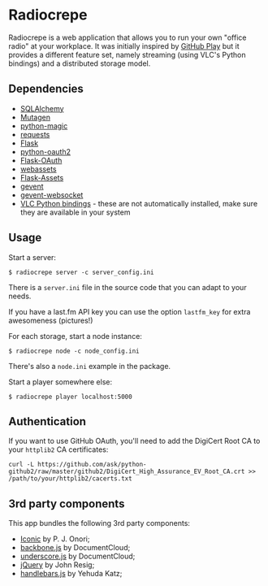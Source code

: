 # Radiocrepe


Radiocrepe is a web application that allows you to run your own "office radio" at your workplace. It was initially inspired by [GitHub Play](https://github.com/holman/play) but it provides a different feature set, namely streaming (using VLC's Python bindings) and a distributed storage model.


## Dependencies

 * [SQLAlchemy](http://www.sqlalchemy.org/)
 * [Mutagen](http://code.google.com/p/mutagen/)
 * [python-magic](https://github.com/ahupp/python-magic)
 * [requests](https://github.com/ahupp/python-magic)
 * [Flask](http://flask.pocoo.org/)
 * [python-oauth2](https://github.com/simplegeo/python-oauth2)
 * [Flask-OAuth](http://packages.python.org/Flask-OAuth/)
 * [webassets](http://elsdoerfer.name/docs/webassets/)
 * [Flask-Assets](http://elsdoerfer.name/docs/flask-assets/)
 * [gevent](http://www.gevent.org/)
 * [gevent-websocket](http://www.gelens.org/code/gevent-websocket/)
 * [VLC Python bindings](http://wiki.videolan.org/Python_bindings) - these are not automatically installed, make sure they are available in your system


## Usage

Start a server:

    $ radiocrepe server -c server_config.ini

There is a `server.ini` file in the source code that you can adapt to your needs.

If you have a last.fm API key you can use the option `lastfm_key` for extra awesomeness (pictures!)

For each storage, start a node instance:

    $ radiocrepe node -c node_config.ini

There's also a `node.ini` example in the package.

Start a player somewhere else:

    $ radiocrepe player localhost:5000


## Authentication

If you want to use GitHub OAuth, you'll need to add the DigiCert Root CA to your `httplib2` CA certificates:

    curl -L https://github.com/ask/python-github2/raw/master/github2/DigiCert_High_Assurance_EV_Root_CA.crt >> /path/to/your/httplib2/cacerts.txt


## 3rd party components

This app bundles the following 3rd party components:

 * [Iconic](http://somerandomdude.com/work/iconic/) by P. J. Onori;
 * [backbone.js](http://documentcloud.github.com/backbone/) by DocumentCloud;
 * [underscore.js](http://documentcloud.github.com/underscore/) by DocumentCloud;
 * [jQuery](http://jquery.com) by John Resig;
 * [handlebars.js](http://handlebarsjs.com/) by Yehuda Katz;

